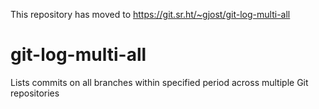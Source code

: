 This repository has moved to https://git.sr.ht/~gjost/git-log-multi-all

# git-log-multi-all
Lists commits on all branches within specified period across multiple Git repositories
